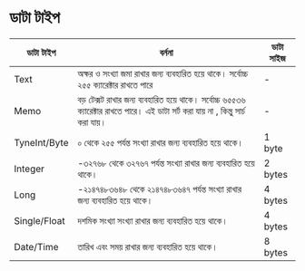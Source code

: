 # ডাটা টাইপ

| ডাটা টাইপ |  বর্ননা | ডাটা সাইজ |
| -- | -- | -- |
|Text|অক্ষর ও সংখ্যা জমা রাখার জন্য ব্যবহারিত হয়ে থাকে। সর্বোচ্চ ২৫৫ ক্যারেক্টার রাখতে পারে| - |
|Memo|বড় টেক্সট রাখার জন্য ব্যবহারিত হয়ে থাকে। সর্বোচ্চ ৬৫৫৩৬ ক্যারেক্টার রাখতে পারে। এই ডাটা সর্ট করা যায় না , কিন্তু সার্চ করা যায়।| - |
|TyneInt/Byte|০ থেকে ২৫৫ পর্যন্ত সংখ্যা রাখার জন্য  ব্যবহারিত হয়ে থাকে।|1 byte|
|Integer|-৩২৭৬৮ থেকে ৩২৭৬৭ পর্যন্ত সংখ্যা রাখার জন্য  ব্যবহারিত হয়ে থাকে।|2 bytes|
|Long|-২১৪৭৪৮৩৬৪৮ থেকে ২১৪৭৪৮৩৬৪৭ পর্যন্ত সংখ্যা রাখার জন্য  ব্যবহারিত হয়ে থাকে।|4 bytes|
|Single/Float|দশমিক সংখ্যা সংখ্যা রাখার জন্য  ব্যবহারিত হয়ে থাকে।|4 bytes|
|Date/Time|তারিখ এবং সময় রাখার জন্য  ব্যবহারিত হয়ে থাকে।|8 bytes|

